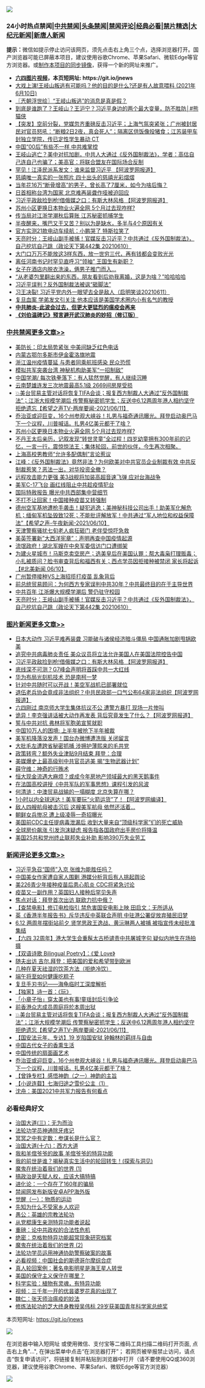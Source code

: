 ![](https://raw.githubusercontent.com/fqnews/bnews/master/64photo/fqnews-qr.jpg)

<div id="tt">
<h3>24小时热点禁闻|<a href="#%E4%B8%AD%E5%85%B1%E7%A6%81%E9%97%BB%E6%9B%B4%E5%A4%9A%E6%96%87%E7%AB%A0">中共禁闻</a>|<a href="#%E5%9B%BE%E7%89%87%E6%96%B0%E9%97%BB%E6%9B%B4%E5%A4%9A%E6%96%87%E7%AB%A0">头条禁闻</a>|<a href="#%E6%96%B0%E9%97%BB%E8%AF%84%E8%AE%BA%E6%9B%B4%E5%A4%9A%E6%96%87%E7%AB%A0">禁闻评论|<a href="#%E5%BF%85%E7%9C%8B%E7%BB%8F%E5%85%B8%E5%A5%BD%E6%96%87">经典必看|<a href="/video.md#%E7%A6%81%E7%89%87%E7%B2%BE%E9%80%89">禁片精选</a>|<a href="https://github.com/fqnews/djy/blob/master/gb/nf1351518.md#1">大纪元新闻</a>|<a href="https://github.com/fqnews/ntdtv/blob/master/gb/prog204.md#1">新唐人新闻</a></h3>
<div><b>提示：</b>微信如提示停止访问该网页，须先点击右上角三个点，选择浏览器打开。国产浏览器可能已屏蔽本项目，建议使用谷歌Chrome、苹果Safari、微软Edge等官方浏览器。或<a href="https://github.com/fqnews/bnews/blob/master/%E5%88%B6%E4%BD%9Cgit%E7%A6%81%E9%97%BB%E9%95%9C%E5%83%8F.md">制作本项目的同步镜像</a>，获得一个新的网址来推广。</div>
<ul>
<li><b><a href="http://d1.bdrive.tk/64.mp4" target="_blank">六四图片视频</a>，本页短网址: https://git.io/jnews</b></li>
<li><a href="/bannedvideo/20210611/1564372.md">大戏上演!王岐山叛逃有可能吗？他的目的是什么?还是有人故意喂料  (2021年6月10日)</a></li>
<li><a href="/ssgc/20210611/1564455.md">〖兲朝浮世绘〗“王岐山叛逃”的消息是真是假？</a></li>
<li><a href="/comments/20210611/1564508.md">到底是谁跑了？王岐山？王沪宁？习近平身边的两个最大变量，防不胜防│#熊猫侠</a></li>
<li><a href="/bannedvideo/20210611/1564490.md">【突发】空前分裂，党媒忽齐重磅反击习近平；上海气氛突紧张；广州被封居民对官员怒吼：“断粮2日2夜，真会死人”；隔离区供饭像投猪食；江苏装甲车封独立学院，传已定性学生暴动 CT</a></li>
<li><a href="/cbnews/20210611/1564417.md">中国“00后”有些不一样 中共难掌控</a></li>
<li><a href="/bannedvideo/20210611/1564469.md">王岐山逃亡？美中对抗加剧，中共人大通过《反外国制裁法》，学者：高估自己连自己也骗了；美高官：将联合盟友在国际场合反制</a></li>
<li><a href="/cnnews/20210611/1564754.md">罕见！江泽民派系发文：谁来监督习近平 【阿波罗网报道】</a></li>
<li><a href="/comments/20210611/1564610.md">慈禧唯一真实的一张照片 四十出头的慈禧光彩熠熠</a></li>
<li><a href="/cnnews/20210611/1564451.md">当年花16万“断骨增高”的男子，曾长高了7厘米，如今为啥后悔？</a></li>
<li><a href="/cbnews/20210611/1564470.md">日首相称台湾为国家 北京难再装聋作哑被迫回应</a></li>
<li><a href="/topimagenews/20210611/1564647.md">习近平政敌捡到枪!借俄媒之口：有斯大林风格 【阿波罗网报道】</a></li>
<li><a href="/cbnews/20210611/1564815.md">苏州小区更换日本物业火遍全网 5个月过去现咋样?</a></li>
<li><a href="/cbnews/20210611/1564498.md">传当局对江浙学潮秋后算账 江苏秘密抓捕学生</a></li>
<li><a href="/health/20210611/1564427.md">半夜醒来，嘴巴又干又苦？别以为是缺水，多半与4个原因有关</a></li>
<li><a href="/cnnews/20210611/1564493.md">官方实测21款电动车续航：小鹏哭了 特斯拉笑了</a></li>
<li><a href="/cbnews/20210611/1564519.md">天亮时分：王岐山副手被捕！官媒反击习近平？中共通过《反外国制裁法》，自己挖坑自己跳（政论天下第442集 20210610）</a></li>
<li><a href="/lifebaike/20210611/1564702.md">大门口万万不能放这3样东西，放一世穷三代，再有钱都会变败光光</a></li>
<li><a href="/cbnews/20210610/1564324.md">离任河南书记时罕见直呼习“领袖” 王国生有新职？</a></li>
<li><a href="/funmedia/20210611/1564616.md">女子在酒店内脱衣洗澡，俩男子推门而入…</a></li>
<li><a href="/funmedia/20210611/1564656.md">“从老婆包里翻出来的东西，朋友看到后劝我离婚，这是为啥？”哈哈哈哈</a></li>
<li><a href="/cnnews/20210611/1564760.md">习近平误判？反外国制裁法被讽“砸脚法”</a></li>
<li><a href="/bannedvideo/20210611/1564741.md">习王决裂! 习近平党内外一眼望去全是敌人（启明笑谈20210611）</a></li>
<li><a href="/cnnews/20210611/1564676.md">复旦血案 学弟发文引关注 他本应该是美国学术圈内小有名气的教授</a></li>
<li><b><a href="/comments/20200211/1275071.md" target="_blank">中共肺炎-此波会过去，但更大更猛烈的瘟疫会再来</a></b></li>
<li><b><a href="/comments/20200207/1272816.md" target="_blank">《刘伯温碑记》预言避开武汉肺炎的妙招（修订版）</a></b></li>
</ul>
</div>

<div class="catlist">
<h3><a href="/cbnews/" target="_blank">中共禁闻</a><span><a href="/cbnews/" target="_blank" rel="nofollow">更多文章>></a></span></h3>
<ul>
<li><a href="/cbnews/20210611/1564952.md" target="_blank">美防长：印太局势紧张 中美间缺乏红色电话</a></li>
<li><a href="/cbnews/20210611/1564951.md" target="_blank">内蒙古鄂尔多斯市伊金霍洛旗地震</a></li>
<li><a href="/cbnews/20210611/1564922.md" target="_blank">浙江温州疫情蔓延 与患者同乘航班感染 民众恐慌</a></li>
<li><a href="/cbnews/20210611/1564854.md" target="_blank">模拟共军突袭台湾 神秘机构助美军“一招制敌”</a></li>
<li><a href="/cbnews/20210611/1564849.md" target="_blank">中国学潮/ 每次铁拳落下：有人猛然觉醒，有人继续沉睡</a></li>
<li><a href="/cbnews/20210611/1564842.md" target="_blank">云南楚雄连发三次地震最高5.1级 2669间房屋受损</a></li>
<li><a href="/comments/20210611/1564840.md" target="_blank">💥美台贸易主管对话将恢复TIFA会谈；报复西方制裁人大通过”反外国制裁法”；江浙大规模学潮后 传警察秘密抓学生；反送中6.12两周年港人相约坚守拒绝遗忘【希望之声TV-两岸要闻-2021/06/11】</a></li>
<li><a href="/comments/20210611/1564835.md" target="_blank">乔治亚或迎巨变，16个州参观大峡谷！扎男与福奇通讯曝光。拜登启动奥巴马下一个议程，川普喊话。扎男4亿美元都干了啥？</a></li>
<li><a href="/cbnews/20210611/1564815.md" target="_blank">苏州小区更换日本物业火遍全网 5个月过去现咋样?</a></li>
<li><a href="/comments/20210611/1564807.md" target="_blank">不丹王太后亲历，记叙发现“转世灵童”全过程！四岁幼童拥有300年前的记忆，一言一行，震惊惊法王；集体轮回，前世的伙伴，今生再次相聚。</a></li>
<li><a href="/cbnews/20210611/1564805.md" target="_blank">上海高校男教师“允许多配偶制”言论惹议</a></li>
<li><a href="/cbnews/20210611/1564684.md" target="_blank">江峰：《反外国制裁法》竟然非法？为何欧美对中共官员企业制裁有效 中共反制裁惹笑？恶法一出，对华投资全撤？</a></li>
<li><a href="/cbnews/20210611/1564681.md" target="_blank">远程攻击能力更强 美3战舰将加装高超音速飞弹 应对台海战争</a></li>
<li><a href="/cbnews/20210611/1564674.md" target="_blank">美军C-17飞台 画红线阻止中共趁疫情犯台</a></li>
<li><a href="/cbnews/20210611/1564673.md" target="_blank">国际特赦报告 曝光中共西部集中营细节</a></li>
<li><a href="/cbnews/20210611/1564664.md" target="_blank">不打不让回家！中国接种疫苗又转强制</a></li>
<li><a href="/comments/20210611/1564662.md" target="_blank">德州空军基地遭枪手袭击！疑犯逃逸；美神秘科技公司出手！助美军化解危机；缅甸军机坠毁致12死；不能批评解放军！中共通过“军人地位和权益保障法”【希望之声-午夜新闻-2021/06/10】</a></li>
<li><a href="/cbnews/20210611/1564648.md" target="_blank">天津警察骚扰七旬老人疯狂砸门 老伴受惊吓急救</a></li>
<li><a href="/cbnews/20210611/1564628.md" target="_blank">美英签署新&#8221;大西洋宪章&#8221;：声明再查中国疫情起源</a></li>
<li><a href="/cbnews/20210611/1564615.md" target="_blank">流氓政府！湖北军嫂在中央军委信访门口遭绑架</a></li>
<li><a href="/comments/20210611/1564590.md" target="_blank">为建火星城市！马斯克卖空房产；选美皇后在美国认罪：帮大毒枭打理贩毒；小扎被质问？脸书审查背后和福西有关；西点学员因拒接种被禁闭 家长将起诉【#北美新闻 06/10】</a></li>
<li><a href="/cbnews/20210611/1564551.md" target="_blank">广州暂停接种VS上海招揽打疫苗 乱象背后</a></li>
<li><a href="/comments/20210611/1564532.md" target="_blank">前总统贸易顾问：为何西方专家误判中共30年？中共最终目的在于主导世界</a></li>
<li><a href="/cbnews/20210611/1564523.md" target="_blank">中共百年 江浙爆大规模学潮后 警仍驻守校园</a></li>
<li><a href="/cbnews/20210611/1564519.md" target="_blank">天亮时分：王岐山副手被捕！官媒反击习近平？中共通过《反外国制裁法》，自己挖坑自己跳（政论天下第442集 20210610）</a></li>

</ul>
</div>
<div class="catlist">
<h3><a href="/topimagenews/" target="_blank">图片新闻</a><span><a href="/topimagenews/" target="_blank" rel="nofollow">更多文章>></a></span></h3>
<ul>
<li><a href="/topimagenews/20210611/1564833.md" target="_blank">日本大动作 习近平难再装聋 习能破与诸侯经济暗斗僵局 中国通胀加剧甩锅欧美</a></li>
<li><a href="/topimagenews/20210611/1564685.md" target="_blank">追究中共病毒肺炎责任 美众议员将立法允许美国人在美国法院控告中国</a></li>
<li><a href="/topimagenews/20210611/1564647.md" target="_blank">习近平政敌捡到枪!借俄媒之口：有斯大林风格 【阿波罗网报道】</a></li>
<li><a href="/topimagenews/20210609/1563248.md" target="_blank">底线深不可测？G7峰会声明将首踩中共一大红线</a></li>
<li><a href="/topimagenews/20210609/1563122.md" target="_blank">华为布局光刻机技术 恐是南柯一梦</a></li>
<li><a href="/topimagenews/20210608/1562813.md" target="_blank">针对中共随时可以开战！美空军战机已部署就位</a></li>
<li><a href="/topimagenews/20210608/1562650.md" target="_blank">退伍老兵协会竟成非法组织？中共民政部一口气公布64家非法组织【阿波罗网报道】</a></li>
<li><a href="/topimagenews/20210608/1562320.md" target="_blank">六四刚过 南京师大学生集体抗议不公 遭警方暴打 现场一片惨叫</a></li>
<li><a href="/topimagenews/20210608/1562319.md" target="_blank">诡异！李克强讲话被大动作再发表 背后究竟发生了什么？【阿波罗网报道】</a></li>
<li><a href="/topimagenews/20210608/1562318.md" target="_blank">誓与中共对抗 弗林将军胞弟宣誓就职</a></li>
<li><a href="/topimagenews/20210608/1562317.md" target="_blank">中国10万人的困境: 上半年被抢下半年被裁</a></li>
<li><a href="/topimagenews/20210608/1562316.md" target="_blank">美军机降落没发声！国台办微博遭洗版 关闭留言</a></li>
<li><a href="/topimagenews/20210608/1562315.md" target="_blank">大批毛左遭跨省秘密抓捕 涉拥护薄熙来的毛共党</a></li>
<li><a href="/topimagenews/20210608/1562314.md" target="_blank">政策转弯？额外失业津贴9月结束 拜登：合理</a></li>
<li><a href="/topimagenews/20210607/1561590.md" target="_blank">美媒爆史上最高级别中共官员逃美 揭“生物武器计划”</a></li>
<li><a href="/topimagenews/20210606/1561402.md" target="_blank">薛守维：神奇的行贿术</a></li>
<li><a href="/topimagenews/20210606/1561365.md" target="_blank">恒大现金流遇大麻烦？或成今年房地产领域最大的黑天鹅事件</a></li>
<li><a href="/comments/20210606/1561346.md" target="_blank">在法国高校讲授《中共军队的军事思想》课程引发的风波</a></li>
<li><a href="/topimagenews/20210606/1561115.md" target="_blank">何清涟：中澳贸易战输的一塌糊度 北京失算在哪？</a></li>
<li><a href="/topimagenews/20210605/1560838.md" target="_blank">1小时以内全球送达！美军要玩“火箭运货”了！【阿波罗网编译】</a></li>
<li><a href="/topimagenews/20210605/1560764.md" target="_blank">敌人四艘航母被击沉后 这艘美军航母 依然还活着&#8230;</a></li>
<li><a href="/topimagenews/20210605/1560763.md" target="_blank">朝鲜女兵惨况 遭上级凌辱一奇招曝光</a></li>
<li><a href="/topimagenews/20210604/1560399.md" target="_blank">美国前CDC主任提病毒泄漏后 收到大量来自“顶级科学家”们的死亡威胁</a></li>
<li><a href="/topimagenews/20210604/1559716.md" target="_blank">全球房价飙涨 引发泡沫疑虑 报告指各国政府出手房价将降温</a></li>
<li><a href="/topimagenews/20210604/1559658.md" target="_blank">美国25共和党州终止联邦失业补助 影响390万失业劳工</a></li>

</ul>
</div>
<div class="catlist">
<h3><a href="/comments/" target="_blank">新闻评论</a><span><a href="/comments/" target="_blank" rel="nofollow">更多文章>></a></span></h3>
<ul>
<li><a href="/comments/20210611/1564955.md" target="_blank">习近平急召“国师”入京 张维为能胜任吗？</a></li>
<li><a href="/comments/20210611/1564954.md" target="_blank">中国美女作家遭自家人围剿 港媒分析背后有人挑起舆论</a></li>
<li><a href="/comments/20210611/1564933.md" target="_blank">美226青少年接种疫苗后患心肌炎 CDC将紧急讨论</a></li>
<li><a href="/comments/20210611/1564932.md" target="_blank">疫苗又一副作用？英国妇人接种后罕见失声</a></li>
<li><a href="/comments/20210611/1564931.md" target="_blank">焦点对话：拜登首次出访 联欧力抗中俄？</a></li>
<li><a href="/comments/20210611/1564906.md" target="_blank">【查禁电影】修订电检指引 禁危害国安电影上映 田启文：无所适从</a></li>
<li><a href="/comments/20210611/1564903.md" target="_blank">英《香港半年报告书》斥华违反中英联合声明 中驻港公署促放弃殖民旧梦</a></li>
<li><a href="/comments/20210611/1564900.md" target="_blank">6.12 两周年摆街站前夕 贤学思政王逸战、黄沅琳两人被捕 被指宣传未经批准集结</a></li>
<li><a href="/comments/20210611/1564897.md" target="_blank">【六四 32周年】港大学生会重髹太古桥谴责中共屠城字句 疑似内地生在场拍摄</a></li>
<li><a href="/comments/20210611/1564894.md" target="_blank">【双语诗歌 Bilingual Poetry】：《爱 Love》</a></li>
<li><a href="/comments/20210611/1564872.md" target="_blank">随夫出访 吉尔.拜登：把美国的爱和希望带到欧洲</a></li>
<li><a href="/comments/20210611/1564860.md" target="_blank">几种在夏天祛湿的饮茶方法（拒绝冷饮）</a></li>
<li><a href="/comments/20210611/1564859.md" target="_blank">端午将至如何健康吃粽子</a></li>
<li><a href="/comments/20210611/1564856.md" target="_blank">复旦手刃书记——海龟临时工深度解析</a></li>
<li><a href="/comments/20210611/1564853.md" target="_blank">【独家】诗一首：《玩》</a></li>
<li><a href="/comments/20210611/1564851.md" target="_blank">「小章子怡」穿太美也有事!童瑶封后引争论</a></li>
<li><a href="/comments/20210611/1564850.md" target="_blank">前香港众志成员周庭将於本周出狱</a></li>
<li><a href="/comments/20210611/1564840.md" target="_blank">💥美台贸易主管对话将恢复TIFA会谈；报复西方制裁人大通过”反外国制裁法”；江浙大规模学潮后 传警察秘密抓学生；反送中6.12两周年港人相约坚守拒绝遗忘【希望之声TV-两岸要闻-2021/06/11】</a></li>
<li><a href="/comments/20210611/1564839.md" target="_blank">【国安法元年．专访】19 岁陷国安狱 钟翰林的羁绊与自由</a></li>
<li><a href="/comments/20210611/1564838.md" target="_blank">中国古代女子的香熏生活</a></li>
<li><a href="/comments/20210611/1564837.md" target="_blank">中国传统的扇面画艺术</a></li>
<li><a href="/comments/20210611/1564835.md" target="_blank">乔治亚或迎巨变，16个州参观大峡谷！扎男与福奇通讯曝光。拜登启动奥巴马下一个议程，川普喊话。扎男4亿美元都干了啥？</a></li>
<li><a href="/comments/20210611/1564824.md" target="_blank">【曾铮专栏】感悟神韵（之一）神韵的主旨</a></li>
<li><a href="/comments/20210611/1564823.md" target="_blank">【小说连载】七海归途之雪伦公主（1）</a></li>
<li><a href="/comments/20210611/1564816.md" target="_blank">沈舟：美国2021中共军力报告有何看点</a></li>

</ul>
</div>

<div class="catlist">
<h3>必看经典好文</h3>
<ul>
<li><a href="/cbnews/20180309/912114.md" target="_blank">治国大道(三)：无为而治</a></li>
<li><a href="/health/20170626/780263.md" target="_blank">法轮功学员神通除牙疼记</a></li>
<li><a href="/tculture/20200812/1378929.md" target="_blank">冥冥之中有定数：参谋长是什么官？</a></li>
<li><a href="/comments/20201110/1428663.md" target="_blank">治国大道(十六)：西方大道</a></li>
<li><a href="/tculture/20200917/1398046.md" target="_blank">我和羊倌爷爷的故事 羊倌爷爷的特异功能</a></li>
<li><a href="/comments/20200715/1359453.md" target="_blank">我的前世是谁？揭秘真实生活中的轮回转生！(探索与洞见)</a></li>
<li><a href="/topimagenews/20180519/944624.md" target="_blank">魔鬼在统治着我们的世界 (1)</a></li>
<li><a href="/comments/20200814/1379994.md" target="_blank">搞政治是天赋人权，应该大搞特搞</a></li>
<li><a href="/comments/20200907/1392278.md" target="_blank">进化论：一个存在了160年的骗局</a></li>
<li><a href="/comments/20200627/783266.md" target="_blank">禁闻网发布新版安卓APP海外版</a></li>
<li><a href="/comments/20200810/1377609.md" target="_blank">觉醒（一）：物质的运动</a></li>
<li><a href="/comments/20200620/1346848.md" target="_blank">先知为什么不受家乡人欢迎</a></li>
<li><a href="/comments/20200313/1292991.md" target="_blank">愚公：英雄的宗教法轮功</a></li>
<li><a href="/comments/20210331/1516768.md" target="_blank">从党棍康生亲测特异功能者说起</a></li>
<li><a href="/comments/20200705/783271.md" target="_blank">重磅：论中共政权的合法性危机</a></li>
<li><a href="/comments/20200705/783265.md" target="_blank">绝密：克格勃特异功能超常现象研究档案</a></li>
<li><a href="/topimagenews/20180520/944940.md" target="_blank">魔鬼在统治着我们的世界 (2)</a></li>
<li><a href="/cbnews/20170626/780479.md" target="_blank">法轮功学员运用神通协助警察破案的故事</a></li>
<li><a href="/comments/20200806/1375443.md" target="_blank">必看视频：中国社会的斯德哥尔摩综合症</a></li>
<li><a href="/comments/20200523/1332915.md" target="_blank">真人轮回案例：著名电影明星是海王星人转世</a></li>
<li><a href="/lifebaike/20200520/1331379.md" target="_blank">美国的保守主义保守在哪里？</a></li>
<li><a href="/comments/20200605/783205.md" target="_blank">科学实验：植物有灵魂，有特异功能</a></li>
<li><a href="/aomi/qiwen/20151223/484507.md" target="_blank">视频：三千年一开的优昙婆罗花真的出现了</a></li>
<li><a href="/comments/20200224/1282494.md" target="_blank">魏仁：张天师治瘟疫的妙法</a></li>
<li><a href="/comments/20190517/1129285.md" target="_blank">修炼法轮功的芝大终身教授吴伟标 29岁获美国青年科学家总统奖</a></li>

</ul>
</div>

本页短网址: https://git.io/jnews

![](https://raw.githubusercontent.com/fqnews/bnews/master/64photo/fqnews-qr.jpg)

在浏览器中输入短网址 或使用微信、支付宝等二维码工具扫描二维码打开页面, 点击右上角"...", 在弹出菜单中点击“在浏览器打开”； 若网页被举报禁止访问，请点击“恢复申请访问”，将链接复制并粘贴到浏览器中打开（请不要使用QQ或360浏览器，建议使用谷歌Chrome、苹果Safari、微软Edge等官方浏览器）

![](https://raw.githubusercontent.com/fqnews/bnews/master/64photo/wx.jpg)